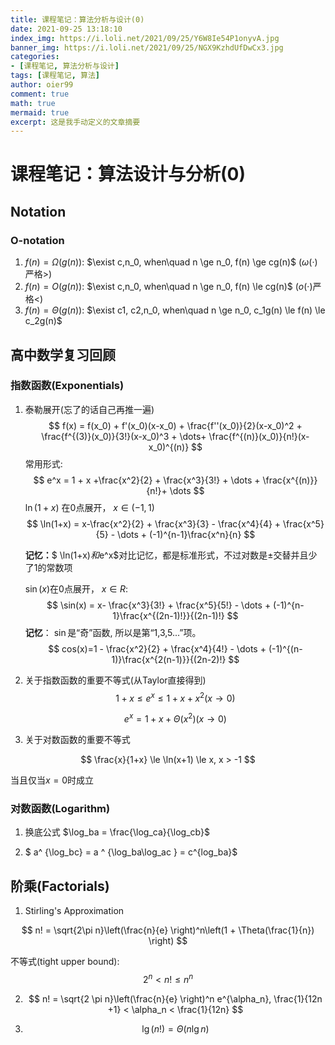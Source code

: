 ```yaml
---
title: 课程笔记：算法分析与设计(0)
date: 2021-09-25 13:18:10
index_img: https://i.loli.net/2021/09/25/Y6W8Ie54P1onyvA.jpg
banner_img: https://i.loli.net/2021/09/25/NGX9KzhdUfDwCx3.jpg
categories:
- [课程笔记, 算法分析与设计]
tags: [课程笔记, 算法]
author: oier99
comment: true
math: true
mermaid: true
excerpt: 这是我手动定义的文章摘要
---
```


# 课程笔记：算法设计与分析(0)

## Notation

### O-notation

1. $f(n) = \Omega(g(n))$: $\exist  c,n_0, when\quad n \ge n_0, f(n) \ge cg(n)$  ($\omega(·)$严格$>$)
2. $f(n) = O(g(n))$: $\exist  c,n_0, when\quad n \ge n_0, f(n) \le cg(n)$ ($o(·)$严格$<$)
3. $f(n) = \Theta(g(n))$: $\exist  c1, c2,n_0, when\quad n \ge n_0, c_1g(n) \le f(n) \le c_2g(n)$

##   高中数学复习回顾

### 指数函数(Exponentials)

1. 泰勒展开(忘了的话自己再推一遍)
	$$
	f(x) = f(x_0) + f'(x_0)(x-x_0) + \frac{f''(x_0)}{2}(x-x_0)^2 + \frac{f^{(3)}(x_0)}{3!}(x-x_0)^3 + \dots+ \frac{f^{(n)}(x_0)}{n!}(x-x_0)^{(n)}
	$$
	常用形式:
	$$
	e^x = 1 + x +\frac{x^2}{2} + \frac{x^3}{3!} + \dots + \frac{x^{(n)}}{n!}+ \dots
	$$
	$\ln(1+x)$ 在0点展开， $x \in (-1, 1)$
	$$
	\ln(1+x) = x-\frac{x^2}{2} + \frac{x^3}{3} - \frac{x^4}{4} + \frac{x^5}{5} - \dots + (-1)^{n-1}\frac{x^n}{n}
	$$

	**记忆：**$ \ln(1+x)$和$e^x$对比记忆，都是标准形式，不过对数是±交替并且少了1的常数项

	$\sin(x)$在0点展开， $x \in R$:
	$$
	\sin(x) = x- \frac{x^3}{3!} + \frac{x^5}{5!} - \dots + (-1)^{n-1}\frac{x^{(2n-1)!}}{(2n-1)!}
	$$
	**记忆**： $\sin$是“奇”函数, 所以是第“1,3,5...”项。
	$$
	cos(x)=1 - \frac{x^2}{2} + \frac{x^4}{4!} - \dots + (-1)^{(n-1)}\frac{x^{2(n-1)}}{(2n-2)!}
	$$

2. 关于指数函数的重要不等式(从Taylor直接得到)
	$$
	1 + x \le e^x \le 1 + x + x^2(x \rightarrow 0)
	$$

	$$
	e^x = 1 + x + \Theta(x^2)(x \rightarrow 0)
	$$

3. 关于对数函数的重要不等式

$$
\frac{x}{1+x} \le \ln(x+1) \le x, x > -1
$$

当且仅当$x =0$时成立

### 对数函数(Logarithm)

1. 换底公式 $\log_ba = \frac{\log_ca}{\log_cb}$

2. $ a^ {\log_bc} = a ^ {\log_ba\log_ac } = c^{log_ba}$





## 阶乘(Factorials)

1. Stirling's Approximation

$$
n! = \sqrt{2\pi n}\left(\frac{n}{e} \right)^n\left(1 + \Theta(\frac{1}{n}) \right)
$$

不等式(tight upper bound):
$$
2^n < n! \le n^n
$$

2. $$
	n! = \sqrt{2 \pi n}\left(\frac{n}{e} \right)^n e^{\alpha_n}, \frac{1}{12n +1} < \alpha_n < \frac{1}{12n}
	$$

3. $$
	\lg(n!) = \Theta(n \lg n)
	$$

